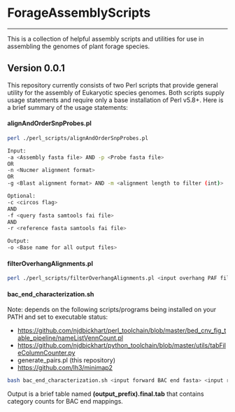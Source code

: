 # ForageAssemblyScripts
---

This is a collection of helpful assembly scripts and utilities for use in assembling the genomes of plant forage species.

## Version 0.0.1

This repository currently consists of two Perl scripts that provide general utility for the assembly of Eukaryotic species genomes. Both scripts supply usage statements and require only a base installation of Perl v5.8+. Here is a brief summary of the usage statements:

#### alignAndOrderSnpProbes.pl

```bash
perl ./perl_scripts/alignAndOrderSnpProbes.pl

Input:
-a <Assembly fasta file> AND -p <Probe fasta file>
OR
-n <Nucmer alignment format>
OR
-g <Blast alignment format> AND -m <alignment length to filter (int)>

Optional:
-c <circos flag>
AND
-f <query fasta samtools fai file>
AND
-r <reference fasta samtools fai file>

Output:
-o <Base name for all output files>
```

#### filterOverhangAlignments.pl

```bash
perl ./perl_scripts/filterOverhangAlignments.pl <input overhang PAF file> <the original full PAF file> <output file name>
```


#### bac_end_characterization.sh

Note: depends on the following scripts/programs being installed on your PATH and set to executable status:

* https://github.com/njdbickhart/perl_toolchain/blob/master/bed_cnv_fig_table_pipeline/nameListVennCount.pl
* https://github.com/njdbickhart/python_toolchain/blob/master/utils/tabFileColumnCounter.py
* generate_pairs.pl (this repository)
* https://github.com/lh3/minimap2

```bash
bash bac_end_characterization.sh <input forward BAC end fasta> <input reverse BAC end fasta> <Reference assembly fasta> <output prefix>
```

Output is a brief table named **(output_prefix).final.tab** that contains category counts for BAC end mappings.